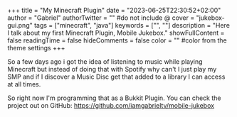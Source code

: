 +++
title = "My Minecraft Plugin"
date = "2023-06-25T22:30:52+02:00"
author = "Gabriel"
authorTwitter = "" #do not include @
cover = "jukebox-gui.png"
tags = ["minecraft", "java"]
keywords = ["", ""]
description = "Here I talk about my first Minecraft Plugin, Mobile Jukebox."
showFullContent = false
readingTime = false
hideComments = false
color = "" #color from the theme settings
+++

So a few days ago i got the idea of listening to music while playing Minecraft but instead of doing that with Spotify why can't I just play my SMP and if I discover a Music Disc get that added to a library I can access at all times.

So right now I'm programming that as a Bukkit Plugin. You can check the project out on GitHub: https://github.com/iamgabrieltv/mobile-jukebox
